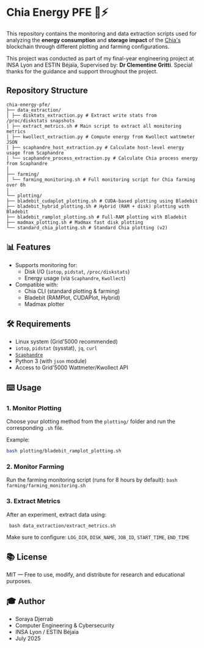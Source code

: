 # Chia Energy PFE 🌱⚡

This repository contains the monitoring and data extraction scripts used for analyzing the **energy consumption** and **storage impact** of the [Chia's](https://www.chia.net/) blockchain through different plotting and farming configurations. 

This project was conducted as part of my final-year engineering project at INSA Lyon and ESTIN Béjaïa, Supervised by: **Dr Clementine Gritti**. Special thanks for the guidance and support throughout the project.
## Repository Structure
```
chia-energy-pfe/
├── data_extraction/
│ ├── disktats_extraction.py # Extract write stats from /proc/diskstats snapshots
│ ├── extract_metrics.sh # Main script to extract all monitoring metrics
│ ├── kwollect_extraction.py # Compute energy from Kwollect wattmeter JSON
│ ├── scaphandre_host_extraction.py # Calculate host-level energy usage from Scaphandre
│ └── scaphandre_process_extraction.py # Calculate Chia process energy from Scaphandre
│
├── farming/
│ └── farming_monitoring.sh # Full monitoring script for Chia farming over 8h
│
└── plotting/
├── bladebit_cudaplot_plotting.sh # CUDA-based plotting using Bladebit
├── bladebit_hybrid_plotting.sh # Hybrid (RAM + disk) plotting with Bladebit
├── bladebit_ramplot_plotting.sh # Full-RAM plotting with Bladebit
├── madmax_plotting.sh # Madmax fast disk plotting
└── standard_chia_plotting.sh # Standard Chia plotting (v2)
```
## 📊 Features

- Supports monitoring for:
  - Disk I/O (`iotop`, `pidstat`, `/proc/diskstats`)
  - Energy usage (via `Scaphandre`, `Kwollect`)
- Compatible with:
  - Chia CLI (standard plotting & farming)
  - Bladebit (RAMPlot, CUDAPlot, Hybrid)
  - Madmax plotter

## 🛠️ Requirements

- Linux system (Grid'5000 recommended)
- `iotop`, `pidstat` (sysstat), `jq`, `curl`
- [`Scaphandre`](https://github.com/hubblo-org/scaphandre)
- Python 3 (with `json` module)
- Access to Grid'5000 Wattmeter/Kwollect API

## ⌨️ Usage

### 1. Monitor Plotting

Choose your plotting method from the `plotting/` folder and run the corresponding `.sh` file.

Example:

```bash
bash plotting/bladebit_ramplot_plotting.sh
```
### 2. Monitor Farming
Run the farming monitoring script (runs for 8 hours by default):
``` bash farming/farming_monitoring.sh  ```

### 3. Extract Metrics
After an experiment, extract data using:

```  bash data_extraction/extract_metrics.sh ```

Make sure to configure: `LOG_DIR`, `DISK_NAME`, `JOB_ID`, `START_TIME`, `END_TIME`

## 📚 License

MIT — Free to use, modify, and distribute for research and educational purposes.

## 🎓 Author

- Soraya Djerrab
- Computer Engineering & Cybersecurity 
- INSA Lyon / ESTIN Béjaïa
- July 2025

